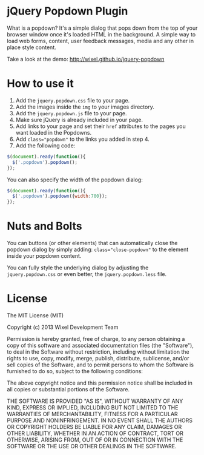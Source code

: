 jQuery Popdown Plugin
==============

What is a popdown? It's a simple dialog that pops down from the top of your browser window once it's loaded HTML in the background. A simple way to load web forms, content, user feedback messages, media and any other in place style content. 

Take a look at the demo: http://wixel.github.io/jquery-popdown

# How to use it

1. Add the `jquery.popdown.css` file to your page.
2. Add the images inside the `img` to your images directory.
3. Add the `jquery.popdown.js` file to your page.
4. Make sure jQuery is already included in your page.
5. Add links to your page and set their `href` attributes to the pages you want loaded in the Popdowns.
6. Add `class="popdown"` to the links you added in step 4.
6. Add the following code:

```javascript
$(document).ready(function(){
  $('.popdown').popdown();
});
```
You can also specify the width of the popdown dialog:

```javascript
$(document).ready(function(){
  $('.popdown').popdown({width:700});
});
```

# Nuts and Bolts

You can buttons (or other elements) that can automatically close the popdown dialog by simply adding: `class="close-popdown"` to the element inside your popdown content. 

You can fully style the underlying dialog by adjusting the `jquery.popdown.css` or even better, the `jquery.popdown.less` file. 

# License

The MIT License (MIT)

Copyright (c) 2013 Wixel Development Team

Permission is hereby granted, free of charge, to any person obtaining a copy of
this software and associated documentation files (the "Software"), to deal in
the Software without restriction, including without limitation the rights to
use, copy, modify, merge, publish, distribute, sublicense, and/or sell copies of
the Software, and to permit persons to whom the Software is furnished to do so,
subject to the following conditions:

The above copyright notice and this permission notice shall be included in all
copies or substantial portions of the Software.

THE SOFTWARE IS PROVIDED "AS IS", WITHOUT WARRANTY OF ANY KIND, EXPRESS OR
IMPLIED, INCLUDING BUT NOT LIMITED TO THE WARRANTIES OF MERCHANTABILITY, FITNESS
FOR A PARTICULAR PURPOSE AND NONINFRINGEMENT. IN NO EVENT SHALL THE AUTHORS OR
COPYRIGHT HOLDERS BE LIABLE FOR ANY CLAIM, DAMAGES OR OTHER LIABILITY, WHETHER
IN AN ACTION OF CONTRACT, TORT OR OTHERWISE, ARISING FROM, OUT OF OR IN
CONNECTION WITH THE SOFTWARE OR THE USE OR OTHER DEALINGS IN THE SOFTWARE.
